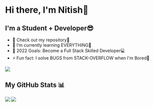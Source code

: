 # Hi there, I'm Nitish👋 

## I'm a Student + Developer😎

- 🔭 Check out my repository🤗
- 🌱 I’m currently learning EVERYTHING🥇
- 🥅 2022 Goals: Become a Full Stack Skilled Developer💻
- ⚡ Fun fact: I solve BUGS from STACK-OVERFLOW when I'm Bored👾

![](https://komarev.com/ghpvc/?username=your-github-username&label=PROFILE+VIEWS)




## My GitHub Stats 📊
<a href="https://github.com/nitishramaraj/github-readme-stats">
  <img align="left" src="https://github-readme-stats.vercel.app/api?username=nitishramaraj&count_private=true&show_icons=true&theme=radical" />
</a>
<a href="https://github.com/nitishramaraj/convoychat">
  <img align="center" src="https://github-readme-stats.vercel.app/api/top-langs/?username=nitishramaraj" />
</a>
